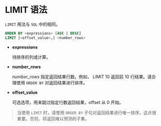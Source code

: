 # LIMIT 语法

`LIMIT` 用法与 `SQL` 中的相同。

```sql
ORDER BY <expressions> [ASC | DESC]
LIMIT [<offset_value>,] <number_rows>
```

* **expressions**

    待排序的列或计算。

* **number_rows**

    _number_rows_ 指定返回结果行数。例如， LIMIT 10 返回前 10 行结果。请合理使用 `ORDER BY` 对返回结果进行排序。

* **offset_value**

    可选选项，用来跳过指定行数返回结果，offset 从 0 开始。

> 当使用 `LIMIT` 时，请使用 `ORDER BY` 子句对返回结果进行唯一排序，这点很重要。否则，将返回难以预测的子集。

